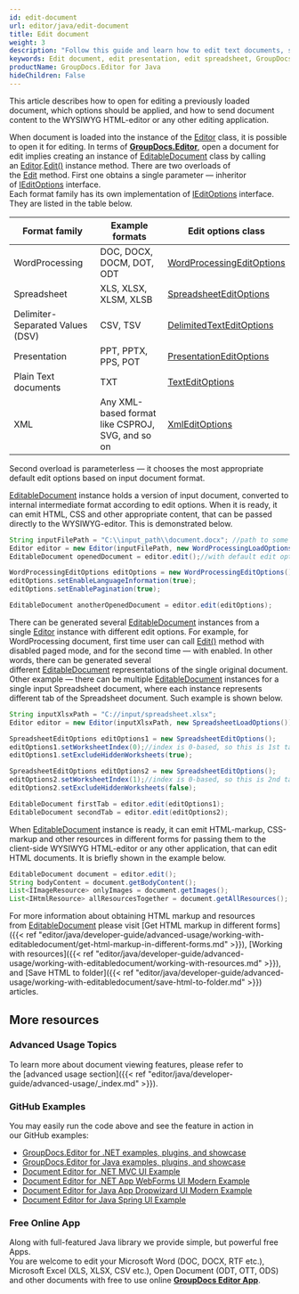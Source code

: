 ```yaml
---
id: edit-document
url: editor/java/edit-document
title: Edit document
weight: 3
description: "Follow this guide and learn how to edit text documents, spreadsheets and presentations using GroupDocs.Editor for Java API features."
keywords: Edit document, edit presentation, edit spreadsheet, GroupDocs.Editor
productName: GroupDocs.Editor for Java
hideChildren: False
---
```

This article describes how to open for editing a previously loaded document, which options should be applied, and how to send document content to the WYSIWYG HTML-editor or any other editing application.

When document is loaded into the instance of the [Editor](https://apireference.groupdocs.com/editor/java/com.groupdocs.editor/editor) class, it is possible to open it for editing. In terms of [**GroupDocs.Editor**](https://products.groupdocs.com/editor/java), open a document for edit implies creating an instance of [EditableDocument](https://apireference.groupdocs.com/editor/java/com.groupdocs.editor/editabledocument) class by calling an [Editor](https://apireference.groupdocs.com/editor/java/com.groupdocs.editor/editor).[Edit()](https://apireference.groupdocs.com/editor/java/com.groupdocs.editor/editor#edit()) instance method. There are two overloads of the [Edit](https://apireference.groupdocs.com/editor/java/com.groupdocs.editor/editor#edit()) method. First one obtains a single parameter — inheritor of [IEditOptions](https://apireference.groupdocs.com/editor/java/com.groupdocs.editor.options/ieditoptions) interface.  
Each format family has its own implementation of [IEditOptions](https://apireference.groupdocs.com/editor/java/com.groupdocs.editor.options/ieditoptions) interface. They are listed in the table below.

| Format family | Example formats | Edit options class |
| --- | --- | --- |
| WordProcessing | DOC, DOCX, DOCM, DOT, ODT | [WordProcessingEditOptions](https://apireference.groupdocs.com/editor/java/com.groupdocs.editor.options/wordprocessingeditoptions) |
| Spreadsheet | XLS, XLSX, XLSM, XLSB | [SpreadsheetEditOptions](https://apireference.groupdocs.com/editor/java/com.groupdocs.editor.options/spreadsheeteditoptions) |
| Delimiter-Separated Values (DSV) | CSV, TSV | [DelimitedTextEditOptions](https://apireference.groupdocs.com/editor/java/com.groupdocs.editor.options/delimitedtexteditoptions) |
| Presentation | PPT, PPTX, PPS, POT | [PresentationEditOptions](https://apireference.groupdocs.com/editor/java/com.groupdocs.editor.options/presentationeditoptions) |
| Plain Text documents | TXT | [TextEditOptions](https://apireference.groupdocs.com/editor/java/com.groupdocs.editor.options/texteditoptions) |
| XML | Any XML-based format like CSPROJ, SVG, and so on | [XmlEditOptions](https://apireference.groupdocs.com/editor/java/com.groupdocs.editor.options/xmleditoptions) |

Second overload is parameterless — it chooses the most appropriate default edit options based on input document format.

[EditableDocument](https://apireference.groupdocs.com/editor/java/com.groupdocs.editor/editabledocument) instance holds a version of input document, converted to internal intermediate format according to edit options. When it is ready, it can emit HTML, CSS and other appropriate content, that can be passed directly to the WYSIWYG-editor. This is demonstrated below.

```java
String inputFilePath = "C:\\input_path\\document.docx"; //path to some document
Editor editor = new Editor(inputFilePath, new WordProcessingLoadOptions());
EditableDocument openedDocument = editor.edit();//with default edit options

WordProcessingEditOptions editOptions = new WordProcessingEditOptions();
editOptions.setEnableLanguageInformation(true);
editOptions.setEnablePagination(true);

EditableDocument anotherOpenedDocument = editor.edit(editOptions);
```

There can be generated several [EditableDocument](https://apireference.groupdocs.com/editor/java/com.groupdocs.editor/editabledocument) instances from a single [Editor](https://apireference.groupdocs.com/editor/java/com.groupdocs.editor/editor) instance with different edit options. For example, for WordProcessing document, first time user can call [Edit()](https://apireference.groupdocs.com/editor/java/com.groupdocs.editor/editor#edit()) method with disabled paged mode, and for the second time — with enabled. In other words, there can be generated several different [EditableDocument](https://apireference.groupdocs.com/editor/java/com.groupdocs.editor/editabledocument) representations of the single original document. Other example — there can be multiple [EditableDocument](https://apireference.groupdocs.com/editor/java/com.groupdocs.editor/editabledocument) instances for a single input Spreadsheet document, where each instance represents different tab of the Spreadsheet document. Such example is shown below.

```java
String inputXlsxPath = "C://input/spreadsheet.xlsx";
Editor editor = new Editor(inputXlsxPath, new SpreadsheetLoadOptions());

SpreadsheetEditOptions editOptions1 = new SpreadsheetEditOptions();
editOptions1.setWorksheetIndex(0);//index is 0-based, so this is 1st tab
editOptions1.setExcludeHiddenWorksheets(true);

SpreadsheetEditOptions editOptions2 = new SpreadsheetEditOptions();
editOptions2.setWorksheetIndex(1);//index is 0-based, so this is 2nd tab
editOptions2.setExcludeHiddenWorksheets(false);

EditableDocument firstTab = editor.edit(editOptions1);
EditableDocument secondTab = editor.edit(editOptions2);
```

When [EditableDocument](https://apireference.groupdocs.com/editor/java/com.groupdocs.editor/editabledocument) instance is ready, it can emit HTML-markup, CSS-markup and other resources in different forms for passing them to the client-side WYSIWYG HTML-editor or any other application, that can edit HTML documents. It is briefly shown in the example below.

```java
EditableDocument document = editor.edit();
String bodyContent = document.getBodyContent();
List<IImageResource> onlyImages = document.getImages();
List<IHtmlResource> allResourcesTogether = document.getAllResources();
```

For more information about obtaining HTML markup and resources from [EditableDocument](https://apireference.groupdocs.com/editor/java/com.groupdocs.editor/editabledocument) please visit [Get HTML markup in different forms]({{< ref "editor/java/developer-guide/advanced-usage/working-with-editabledocument/get-html-markup-in-different-forms.md" >}}), [Working with resources]({{< ref "editor/java/developer-guide/advanced-usage/working-with-editabledocument/working-with-resources.md" >}}), and [Save HTML to folder]({{< ref "editor/java/developer-guide/advanced-usage/working-with-editabledocument/save-html-to-folder.md" >}}) articles.

## More resources
### Advanced Usage Topics
To learn more about document viewing features, please refer to the [advanced usage section]({{< ref "editor/java/developer-guide/advanced-usage/_index.md" >}}).

### GitHub Examples
You may easily run the code above and see the feature in action in our GitHub examples:
*   [GroupDocs.Editor for .NET examples, plugins, and showcase](https://github.com/groupdocs-editor/GroupDocs.Editor-for-.NET)    
*   [GroupDocs.Editor for Java examples, plugins, and showcase](https://github.com/groupdocs-editor/GroupDocs.Editor-for-Java)    
*   [Document Editor for .NET MVC UI Example](https://github.com/groupdocs-editor/GroupDocs.Editor-for-.NET-MVC)    
*   [Document Editor for .NET App WebForms UI Modern Example](https://github.com/groupdocs-editor/GroupDocs.Editor-for-.NET-WebForms)    
*   [Document Editor for Java App Dropwizard UI Modern Example](https://github.com/groupdocs-editor/GroupDocs.Editor-for-Java-Dropwizard)    
*   [Document Editor for Java Spring UI Example](https://github.com/groupdocs-editor/GroupDocs.Editor-for-Java-Spring)    

### Free Online App
Along with full-featured Java library we provide simple, but powerful free Apps.  
You are welcome to edit your Microsoft Word (DOC, DOCX, RTF etc.), Microsoft Excel (XLS, XLSX, CSV etc.), Open Document (ODT, OTT, ODS) and other documents with free to use online **[GroupDocs Editor App](https://products.groupdocs.app/editor)**.
